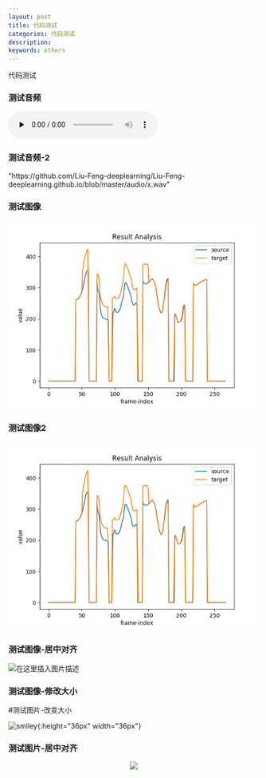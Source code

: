 ```yaml
---
layout: post
title: 代码测试
categories: 代码测试
description:  
keywords: others
---
```


代码测试


### 测试音频


​<audio id="audio" controls="" preload="none">
      <source id="wav" src="https://github.com/Liu-Feng-deeplearning/Liu-Feng-deeplearning.github.io/blob/master/audio/x.wav">
</audio>

### 测试音频-2
<p>"https://github.com/Liu-Feng-deeplearning/Liu-Feng-deeplearning.github.io/blob/master/audio/x.wav"</p>



### 测试图像

![test](../../images/posts/2021/test_pitch_by_point.png)


### 测试图像2

![test](https://github.com/Liu-Feng-deeplearning/Liu-Feng-deeplearning.github.io/blob/master/images/posts/2021/test_pitch_by_point.png?raw=true)

### 测试图像-居中对齐

![在这里插入图片描述](https://img-blog.csdnimg.cn/20200822014538211.png?raw=true#pic_center)

### 测试图像-修改大小


#测试图片-改变大小

![smiley](https://img-blog.csdnimg.cn/20200822014538211.png?raw=true){:height="36px" width="36px"}


### 测试图片-居中对齐

<div style="text-align: center"><img src="https://img-blog.csdnimg.cn/20200822014538211.png?raw=true" width="200" /></div>
